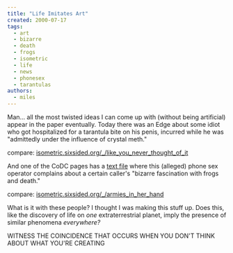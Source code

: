 ```yaml
---
title: "Life Imitates Art"
created: 2000-07-17
tags: 
  - art
  - bizarre
  - death
  - frogs
  - isometric
  - life
  - news
  - phonesex
  - tarantulas
authors: 
  - miles
---
```


Man... all the most twisted ideas I can come up with (without being artificial) appear in the paper eventually. Today there was an Edge about some idiot who got hospitalized for a tarantula bite on his penis, incurred while he was "admittedly under the influence of crystal meth."

compare: [isometric.sixsided.org/\_/like\_you\_never\_thought\_of\_it](http://isometric.sixsided.org/_/like_you_never_thought_of_it)

And one of the CoDC pages has a [text file](http://www.cultdeadcow.com/cDc_file/cDc-0344.txt) where this (alleged) phone sex operator complains about a certain caller's "bizarre fascination with frogs and death."

compare: [isometric.sixsided.org/\_/armies\_in\_her\_hand](http://isometric.sixsided.org/_/armies_in_her_hand)

What is it with these people? I thought I was making this stuff up. Does this, like the discovery of life on _one_ extraterrestrial planet, imply the presence of similar phenomena _everywhere?_

WITNESS THE COINCIDENCE THAT OCCURS WHEN YOU DON'T THINK ABOUT WHAT YOU'RE CREATING
